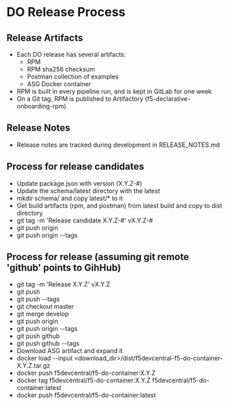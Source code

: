 # DO Release Process

## Release Artifacts
* Each DO release has several artifacts:
  * RPM
  * RPM sha256 checksum
  * Postman collection of examples
  * ASG Docker container
* RPM is built in every pipeline run, and is kept in GitLab for one week
* On a Git tag, RPM is published to Artifactory (f5-declarative-onboarding-rpm)

## Release Notes
* Release notes are tracked during development in RELEASE_NOTES.md

## Process for release candidates
* Update package.json with version (X.Y.Z-#)
* Update the schema/latest directory with the latest
* mkdir schema/<version> and copy latest/* to it
* Get build artifacts (rpm, and postman) from latest build and copy to dist directory
* git tag -m 'Release candidate X.Y.Z-#' vX.Y.Z-#
* git push origin
* git push origin --tags

## Process for release (assuming git remote 'github' points to GihHub)
* git tag -m 'Release X.Y.Z' vX.Y.Z
* git push
* git push --tags
* git checkout master
* git merge develop
* git push origin
* git push origin --tags
* git push github
* git push github --tags
* Download ASG artifact and expand it
* docker load --input <download_dir>/dist/f5devcentral-f5-do-container-X.Y.Z.tar.gz
* docker push f5devcentral/f5-do-container:X.Y.Z
* docker tag f5devcentral/f5-do-container:X.Y.Z f5devcentral/f5-do-container:latest
* docker push f5devcentral/f5-do-container:latest